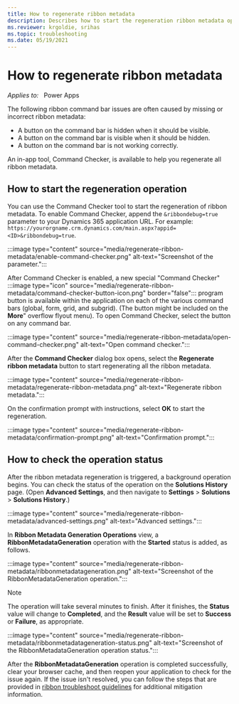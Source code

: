 ```yaml
---
title: How to regenerate ribbon metadata
description: Describes how to start the regeneration ribbon metadata operation and check the status.
ms.reviewer: krgoldie, srihas
ms.topic: troubleshooting
ms.date: 05/19/2021
---
```

# How to regenerate ribbon metadata

_Applies to:_ &nbsp; Power Apps  

The following ribbon command bar issues are often caused by missing or incorrect ribbon metadata:

- A button on the command bar is hidden when it should be visible.
- A button on the command bar is visible when it should be hidden.
- A button on the command bar is not working correctly.

An in-app tool, Command Checker, is available to help you regenerate all ribbon metadata.

## How to start the regeneration operation

You can use the Command Checker tool to start the regeneration of ribbon metadata. To enable Command Checker, append the `&ribbondebug=true` parameter to your Dynamics 365 application URL. For example: `https://yourorgname.crm.dynamics.com/main.aspx?appid=<ID>&ribbondebug=true`.

:::image type="content" source="media/regenerate-ribbon-metadata/enable-command-checker.png" alt-text="Screenshot of the parameter.":::

After Command Checker is enabled, a new special "Command Checker" :::image type="icon" source="media/regenerate-ribbon-metadata/command-checker-button-icon.png" border="false"::: program button is available within the application on each of the various command bars (global, form, grid, and subgrid). (The button might be included on the **More**" overflow flyout menu). To open Command Checker, select the button on any command bar.

:::image type="content" source="media/regenerate-ribbon-metadata/open-command-checker.png" alt-text="Open command checker.":::

After the **Command Checker** dialog box opens, select the **Regenerate ribbon metadata** button to start regenerating all the ribbon metadata.

:::image type="content" source="media/regenerate-ribbon-metadata/regenerate-ribbon-metadata.png" alt-text="Regenerate ribbon metadata.":::

On the confirmation prompt with instructions, select **OK** to start the regeneration.

:::image type="content" source="media/regenerate-ribbon-metadata/confirmation-prompt.png" alt-text="Confirmation prompt.":::

## How to check the operation status

After the ribbon metadata regeneration is triggered, a background operation begins. You can check the status of the operation on the **Solutions History** page. (Open **Advanced Settings**, and then navigate to **Settings** > **Solutions** > **Solutions History**.)

:::image type="content" source="media/regenerate-ribbon-metadata/advanced-settings.png" alt-text="Advanced settings.":::

In **Ribbon Metadata Generation Operations** view, a **RibbonMetadataGeneration** operation with the **Started** status is added, as follows.

:::image type="content" source="media/regenerate-ribbon-metadata/ribbonmetadatageneration.png" alt-text="Screenshot of the RibbonMetadataGeneration operation.":::

> [!NOTE]
> The operation will take several minutes to finish. After it finishes, the **Status** value will change to **Completed**, and the **Result** value will be set to **Success** or **Failure**, as appropriate.

:::image type="content" source="media/regenerate-ribbon-metadata/ribbonmetadatageneration-status.png" alt-text="Screenshot of the RibbonMetadataGeneration operation status.":::

After the **RibbonMetadataGeneration** operation is completed successfully, clear your browser cache, and then reopen your application to check for the issue again. If the issue isn't resolved, you can follow the steps that are provided in [ribbon troubleshoot guidelines](ribbon-issues.md#identify-the-issue) for additional mitigation information.
